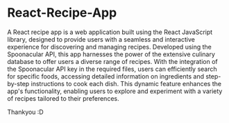 # React-Recipe-App
A React recipe app is a web application built using the React JavaScript library, designed to provide users with a seamless and interactive experience for discovering and managing recipes. Developed using the Spoonacular API, this app harnesses the power of the extensive culinary database to offer users a diverse range of recipes. With the integration of the Spoonacular API key in the required files, users can efficiently search for specific foods, accessing detailed information on ingredients and step-by-step instructions to cook each dish. This dynamic feature enhances the app's functionality, enabling users to explore and experiment with a variety of recipes tailored to their preferences.

Thankyou :D
